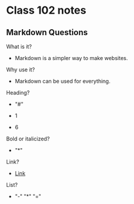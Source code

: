 
# Class 102 notes

## Markdown Questions

What is it?

- Markdown is a simpler way to make websites.

Why use it?

- Markdown can be used for everything.

Heading?

- "#"

- 1

- 6

Bold or italicized?

- "*"

Link?

- [Link](URL)

List?

- "-" "*" "="

